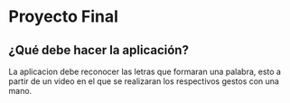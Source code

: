 # Proyecto Final
## ¿Qué debe hacer la aplicación?
La aplicacion debe reconocer las letras que formaran una palabra, esto a partir  de un video en el que se realizaran los respectivos gestos con una mano.
